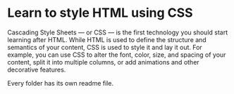 # Learn to style HTML using CSS

Cascading Style Sheets — or CSS — is the first technology you should start learning after HTML. While HTML is used to define the structure and semantics of your content, CSS is used to style it and lay it out. For example, you can use CSS to alter the font, color, size, and spacing of your content, split it into multiple columns, or add animations and other decorative features.

Every folder has its own readme file.
